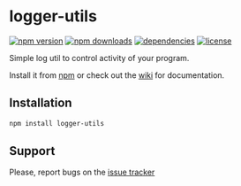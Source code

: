 # logger-utils

[![npm version](https://img.shields.io/npm/v/logger-utils.svg)](https://npmjs.com/package/logger-utils)
[![npm downloads](https://img.shields.io/npm/dm/logger-utils.svg)](https://npmjs.com/package/logger-utils)
[![dependencies](https://david-dm.org/UndefinedLab/logger-utils.svg)](https://david-dm.org/sasd97/logger-utils)
[![license](https://img.shields.io/npm/l/logger-utils.svg)](https://github.com/sasd97/logger-utils/blob/master/LICENSE)

Simple log util to control activity of your program.

Install it from [npm](https://www.npmjs.com/package/logger-utils) or check out the [wiki](https://github.com/UndefinedLab/logger-utils/wiki) for documentation.

## Installation

```bash
npm install logger-utils
```

## Support

Please, report bugs on the [issue tracker](https://github.com/UndefinedLab/logger-utils/issues)
